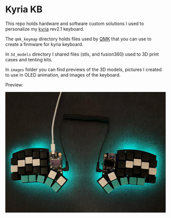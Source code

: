 # Kyria KB

This repo holds hardware and software custom solutions I used to personalize my [kyria](https://blog.splitkb.com/blog/introducing-the-kyria) rev2.1 keyboard.

The `qmk_keymap` directory holds files used by [QMK](https://qmk.fm) that you can use to create a firmware for kyria keyboard.

In `3d_models` directory I shared files (stls, and fusion360) used to 3D print cases and tenting kits.

In `images` folder you can find previews of the 3D models, pictures I created to use in OLED animation, and images of the keyboard.

Preview:

![/images/keyboard_in_progress.jpeg](/images/keyboard_in_progress.jpeg)

